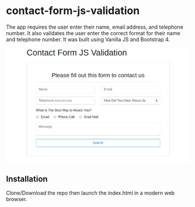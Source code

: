 # contact-form-js-validation

The app requires the user enter their name, email address, and telephone number.
It also validates the user enter the correct format for their name and telephone number.
It was built using Vanilla JS and Bootstrap 4.

![Contact Form JS Validation Image](contact-form-js-validation-demo.jpg)

## Installation
Clone/Download the repo then launch the index.html in a modern web browser.
